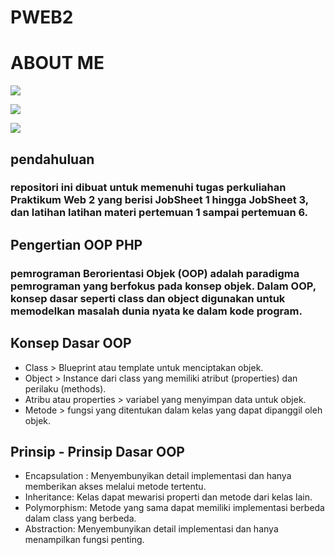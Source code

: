 # PWEB2

# ABOUT ME

[![](https://img.shields.io/badge/Nama-Ferina_Sheren-blue)](https://travis-ci.org/joemccann/dillinger)

[![](https://img.shields.io/badge/Kelas-TI_2B-yellow)](https://travis-ci.org/joemccann/dillinger)

[![](https://img.shields.io/badge/NIM-230302036-green)](https://travis-ci.org/joemccann/dillinger)


## pendahuluan
### repositori ini dibuat untuk memenuhi tugas perkuliahan Praktikum Web 2 yang berisi JobSheet 1 hingga JobSheet 3, dan latihan latihan materi pertemuan 1 sampai pertemuan 6.

## Pengertian OOP PHP

### pemrograman Berorientasi Objek (OOP) adalah paradigma pemrograman yang berfokus pada konsep objek. Dalam OOP, konsep dasar seperti class dan object digunakan untuk memodelkan masalah dunia nyata ke dalam kode program. 

## Konsep Dasar OOP
- Class > Blueprint atau template untuk menciptakan objek. 
- Object > Instance dari class yang memiliki atribut (properties) dan perilaku (methods).
- Atribu atau properties > variabel yang menyimpan data untuk objek.
- Metode > fungsi yang ditentukan dalam kelas yang dapat dipanggil oleh objek.

## Prinsip - Prinsip Dasar OOP
- Encapsulation : Menyembunyikan detail implementasi dan hanya memberikan akses melalui metode tertentu.
- Inheritance: Kelas dapat mewarisi properti dan metode dari kelas lain.
- Polymorphism: Metode yang sama dapat memiliki implementasi berbeda
dalam class yang berbeda.
- Abstraction: Menyembunyikan detail implementasi dan hanya menampilkan
fungsi penting.








